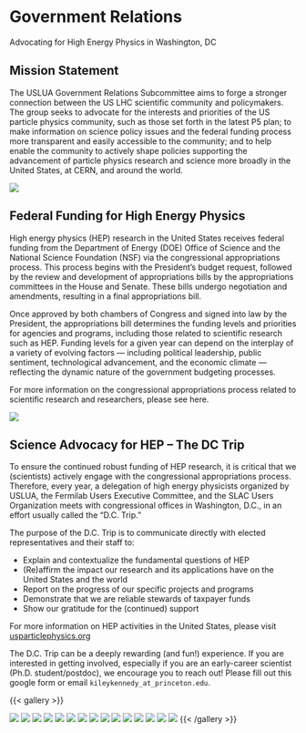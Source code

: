 # Government Relations
Advocating for High Energy Physics in Washington, DC


## Mission Statement

The USLUA Government Relations Subcommittee aims to forge a stronger connection between the US LHC scientific community and policymakers. The group seeks to advocate for the interests and priorities of the US particle physics community, such as those set forth in the latest P5 plan; to make information on science policy issues and the federal funding process more transparent and easily accessible to the community; and to help enable the community to actively shape policies supporting the advancement of particle physics research and science more broadly in the United States, at CERN, and around the world.

<img src="gallery/DSCF2115.jpg">


## Federal Funding for High Energy Physics

High energy physics (HEP) research in the United States receives federal funding from the Department of Energy (DOE) Office of Science and the National Science Foundation (NSF) via the congressional appropriations process. This process begins with the President’s budget request, followed by the review and development of appropriations bills by the appropriations committees in the House and Senate. These bills undergo negotiation and amendments, resulting in a final appropriations bill. 

Once approved by both chambers of Congress and signed into law by the President, the appropriations bill determines the funding levels and priorities for agencies and programs, including those related to scientific research such as HEP. Funding levels for a given year can depend on the interplay of a variety of evolving factors — including political leadership, public sentiment, technological advancement, and the economic climate — reflecting the dynamic nature of the government budgeting processes. 

For more information on the congressional appropriations process related to scientific research and researchers, please see here.

<img src="gallery/NJSenBooker_Kiley_Jeff.jpeg" />


## Science Advocacy for HEP – The DC Trip

To ensure the continued robust funding of HEP research, it is critical that we (scientists) actively engage with the congressional appropriations process. Therefore, every year, a delegation of high energy physicists organized by USLUA, the Fermilab Users Executive Committee, and the SLAC Users Organization meets with congressional offices in Washington, D.C., in an effort usually called the “D.C. Trip.”

The purpose of the D.C. Trip is to communicate directly with elected representatives and their staff to: 

* Explain and contextualize the fundamental questions of HEP
* (Re)affirm the impact our research and its applications have on the United States and the world
* Report on the progress of our specific projects and programs
* Demonstrate that we are reliable stewards of taxpayer funds
* Show our gratitude for the (continued) support

For more information on HEP activities in the United States, please visit [usparticlephysics.org](https://www.usparticlephysics.org/)

The D.C. Trip can be a deeply rewarding (and fun!) experience. If you are interested in getting involved, especially if you are an early-career scientist (Ph.D. student/postdoc), we encourage you to reach out! Please fill out this google form or email `kileykennedy_at_princeton.edu`.


{{< gallery >}}
<!-- <img src="gallery/DSCF2115.jpg" class="grid-w50 md:grid-w33 xl:grid-w25" /> -->
<img src="gallery/IMG_8369.jpg" class="grid-w50 md:grid-w33 xl:grid-w25" />
<img src="gallery/IMG_7446.jpg" class="grid-w50 md:grid-w33 xl:grid-w25" />
<img src="gallery/IMG_2534.jpg" class="grid-w50 md:grid-w33 xl:grid-w25" />
<img src="gallery/IMG_7106.jpg" class="grid-w50 md:grid-w33 xl:grid-w25" />
<img src="gallery/IMG_3285.jpg" class="grid-w50 md:grid-w33 xl:grid-w25" />
<img src="gallery/20240409_183206.jpg" class="grid-w50 md:grid-w33 xl:grid-w25" />
<!-- <img src="gallery/PXL_20240409_193321173.jpg" class="grid-w50 md:grid-w33 xl:grid-w25" /> -->
<img src="gallery/PXL_20240409_123344228.jpg" class="grid-w50 md:grid-w33 xl:grid-w25" />
<!-- <img src="gallery/PXL_20240410_220722561.jpg" class="grid-w50 md:grid-w33 xl:grid-w25" /> -->
<img src="gallery/IMG_0026.jpeg" class="grid-w50 md:grid-w33 xl:grid-w25" />
<img src="gallery/IMG_8345.jpeg" class="grid-w50 md:grid-w33 xl:grid-w25" />
<img src="gallery/PXL_20240409_193215271.jpg" class="grid-w50 md:grid-w33 xl:grid-w25" />
<img src="gallery/IMG_9296.jpg" class="grid-w50 md:grid-w33 xl:grid-w25" />
<!-- <img src="gallery/image004.jpg" class="grid-w50 md:grid-w33 xl:grid-w25" /> -->
<img src="gallery/4Fostermeeting.jpeg" class="grid-w50 md:grid-w33 xl:grid-w25" />
<img src="gallery/20230322-IMG_4769.jpg" class="grid-w50 md:grid-w33 xl:grid-w25" />
<img src="gallery/DERepBluntRochester_Jeff.jpeg" class="grid-w50 md:grid-w33 xl:grid-w25" />
<!-- <img src="gallery/NJSenBooker_Kiley_Jeff.jpeg" class="grid-w50 md:grid-w33 xl:grid-w25" /> -->
<img src="gallery/OSTP_OMB_meeting_1.jpg" class="grid-w50 md:grid-w33 xl:grid-w25" />
{{< /gallery >}}



